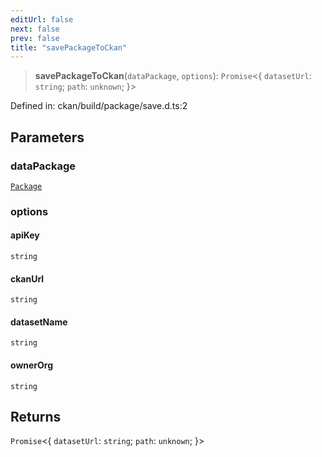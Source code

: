 ```yaml
---
editUrl: false
next: false
prev: false
title: "savePackageToCkan"
---
```


> **savePackageToCkan**(`dataPackage`, `options`): `Promise`\<\{ `datasetUrl`: `string`; `path`: `unknown`; \}\>

Defined in: ckan/build/package/save.d.ts:2

## Parameters

### dataPackage

[`Package`](/reference/dpkit/package/)

### options

#### apiKey

`string`

#### ckanUrl

`string`

#### datasetName

`string`

#### ownerOrg

`string`

## Returns

`Promise`\<\{ `datasetUrl`: `string`; `path`: `unknown`; \}\>
